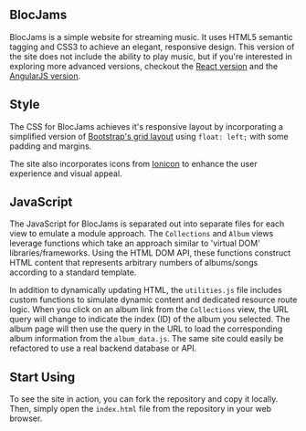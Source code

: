 ## BlocJams
BlocJams is a simple website for streaming music. It uses HTML5 semantic tagging and CSS3 to achieve an elegant, responsive design. This version of the site does not include the ability to play music, but if you're interested in exploring more advanced versions, checkout the [React version](https://github.com/tboddyspargo/bloc-jams-react) and the [AngularJS version](https://github.com/tboddyspargo/bloc-jams-angular).

## Style
The CSS for BlocJams achieves it's responsive layout by incorporating a simplified version of [Bootstrap's grid layout](https://getbootstrap.com/docs/4.0/layout/grid/)  using `float: left;` with some padding and margins.

The site also incorporates icons from [Ionicon](http://ionicons.com/) to enhance the user experience and visual appeal.

## JavaScript
The JavaScript for BlocJams is separated out into separate files for each view to emulate a module approach. The `Collections` and `Album` views leverage functions which take an approach similar to 'virtual DOM' libraries/frameworks. Using the HTML DOM API, these functions construct HTML content that represents arbitrary numbers of albums/songs according to a standard template.

In addition to dynamically updating HTML, the `utilities.js` file includes custom functions to simulate dynamic content and dedicated resource route logic. When you click on an album link from the `Collections` view, the URL query will change to indicate the index (ID) of the album you selected. The album page will then use the query in the URL to load the corresponding album information from the `album_data.js`. The same site could easily be refactored to use a real backend database or API.

## Start Using
To see the site in action, you can fork the repository and copy it locally. Then, simply open the `index.html` file from the repository in your web browser.
